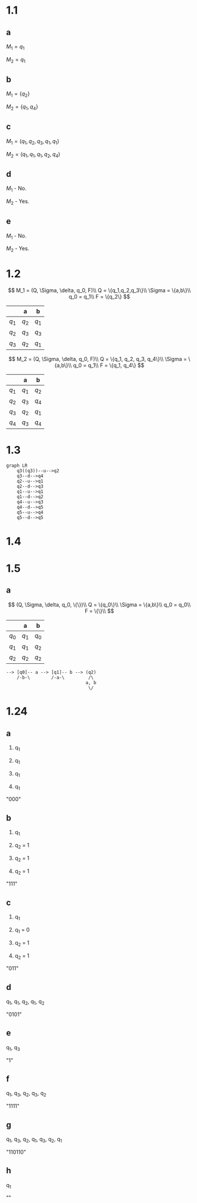 # 1.1

## a

$M_1 = q_1$

$M_2 = q_1$

## b

$M_1 = \{q_2\}$

$M_2 = \{q_1, q_4\}$

## c

$M_1 = (q_1, q_2, q_3, q_1, q_1)$

$M_2 = (q_1, q_1, q_1, q_2, q_4)$

## d

$M_1$ - No.

$M_2$ - Yes.

## e

$M_1$ - No.

$M_2$ - Yes.

# 1.2

$$
M_1 = (Q, \Sigma, \delta, q_0, F)\\
Q = \{q_1,q_2,q_3\}\\
\Sigma = \{a,b\}\\
q_0 = q_1\\
F = \{q_2\}
$$

|       | a     | b     |
| ----- |:-----:|:-----:|
| $q_1$ | $q_2$ | $q_1$ |
| $q_2$ | $q_3$ | $q_3$ |
| $q_3$ | $q_2$ | $q_1$ |

$$
M_2 = (Q, \Sigma, \delta, q_0, F)\\
Q = \{q_1, q_2, q_3, q_4\}\\
\Sigma = \{a,b\}\\
q_0 = q_1\\
F = \{q_1, q_4\}
$$

|       | a     | b     |
| ----- |:-----:|:-----:|
| $q_1$ | $q_1$ | $q_2$ |
| $q_2$ | $q_3$ | $q_4$ |
| $q_3$ | $q_2$ | $q_1$ |
| $q_4$ | $q_3$ | $q_4$ |

# 1.3

```mermaid
graph LR
    q3((q3))--u-->q2
    q3--d-->q4
    q2--u-->q1
    q2--d-->q3
    q1--u-->q1
    q1--d-->q2
    q4--u-->q3
    q4--d-->q5
    q5--u-->q4
    q5--d-->q5
```

# 1.4

# 1.5

## a

$$
(Q, \Sigma, \delta, q_0, \{\})\\
Q = \{q_0\}\\
\Sigma = \{a,b\}\\
q_0 = q_0\\
F = \{\}\\
$$

|       | a     | b     |
| ----- |:-----:|:-----:|
| $q_0$ | $q_1$ | $q_0$ |
| $q_1$ | $q_1$ | $q_2$ |
| $q_2$ | $q_2$ | $q_2$ |

```
--> [q0]-- a --> [q1]-- b --> (q2)
    /-b-\        /-a-\         /\
                              a, b
                               \/
```

# 1.24

## a

1. q<sub>1</sub>

2. q<sub>1</sub>

3. q<sub>1</sub>

4. q<sub>1</sub>

"000"

## b

1. q<sub>1</sub>

2. q<sub>2</sub> = 1

3. q<sub>2</sub> = 1

4. q<sub>2</sub> = 1

"111"

## c

1. q<sub>1</sub>

2. q<sub>1</sub> = 0

3. q<sub>2</sub> = 1

4. q<sub>2</sub> = 1

"011"

## d

q<sub>1</sub>, q<sub>1</sub>, q<sub>2</sub>, q<sub>1</sub>, q<sub>2</sub>

"0101"

## e

q<sub>1</sub>, q<sub>3</sub>

"1"

## f

q<sub>1</sub>, q<sub>3</sub>, q<sub>2</sub>, q<sub>3</sub>, q<sub>2</sub>

"1111"

## g

q<sub>1</sub>, q<sub>3</sub>, q<sub>2</sub>, q<sub>1</sub>, q<sub>3</sub>, q<sub>2</sub>, q<sub>1</sub>

"110110"

## h

q<sub>1</sub>

""
